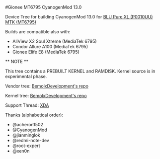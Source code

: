 #Gionee MT6795 CyanogenMod 13.0

Device Tree for building CyanogenMod 13.0 for [BLU Pure XL (P0010UU) MTK (MT6795)](http://www.gsmarena.com/blu_pure_xl-7558.php)

Builds are compatible also with:
- AllView X2 Soul Xtreme (MediaTek 6795)
- Condor Allure A100 (MediaTek 6795)
- Gionee Elife E8 (MediaTek 6795)

** NOTE **

This tree contains a PREBUILT KERNEL and RAMDISK. Kernel source is in experimental phase.


Vendor tree: [BemolxDevelopment's repo](https://github.com/BemolxDevelopment/android_vendor_BLU_BLU_PURE_XL)

Kernel tree: [BemolxDevelopment's repo](https://github.com/BemolxDevelopment/android_kernel_mediatek_mt6795)

Support Thread: [XDA](http://forum.xda-developers.com/pure-xl/development/rom-cyanogenmod-13-0-unofficial-booting-t3399357)

Thanks (alphabetical order):
- @acheron1502
- @CyanogenMod
- @jianminglok
- @redmi-note-dev
- @root-expert
- @xen0n
